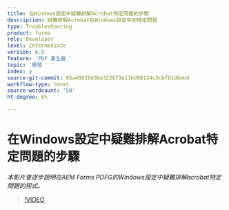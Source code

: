 ```yaml
---
title: 在Windows設定中疑難排解Acrobat特定問題的步驟
description: 疑難排解Acrobat在Windows設定中的特定問題
type: Troubleshooting
product: forms
role: Developer
level: Intermediate
version: 6.5
feature: 'PDF 產生器 '
topic: '開發   '
index: y
source-git-commit: 65a40826d3be322673e116d98124c3cbfb1d6eb4
workflow-type: tm+mt
source-wordcount: '50'
ht-degree: 6%

---
```




# 在Windows設定中疑難排解Acrobat特定問題的步驟

*本影片會逐步說明在AEM Forms PDFG的Windows設定中疑難排解acrobat特定問題的程式。*

>[!VIDEO](https://video.tv.adobe.com/v/335480?quality=9&learn=on)

